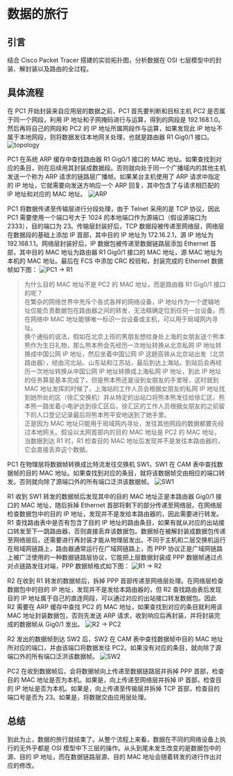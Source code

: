 # 数据的旅行

## 引言
结合 Cisco Packet Tracer 搭建的实验拓扑图，分析数据在 OSI 七层模型中的封装、解封装以及路由的全过程。

## 具体流程
在 PC1 开始封装来自应用层的数据之前，PC1 首先要判断和目标主机 PC2 是否属于同一个网段，利用 IP 地址和子网掩码进行与运算，得到的网段是 192.168.1.0。然后再将自己的网段和 PC2 的 IP 地址所属网段作与运算，如果发现此 IP 地址不属于本地网段，则将数据发往本地网关处理，也就是路由器 R1 Gig0/1 接口。
![topology](https://raw.githubusercontent.com/orionleo/Markdown-Photos/master/topology.png)
   
PC1 在系统 ARP 缓存中查找路由器 R1 Gig0/1 接口的 MAC 地址。如果查找到对应的条目，则在后续用其封装成数据段。否则就向处于同一个广播域内的其他主机发送一个称为 ARP 请求的链路层广播帧。如果某台主机使用了 ARP 请求中指定的 IP 地址，它就需要向发送方响应一个 ARP 回复，其中包含了与请求相匹配的 IP 地址和对应的 MAC 地址。
![ARP](https://raw.githubusercontent.com/orionleo/Markdown-Photos/master/PC1%20ARP.png)

PC1 将数据传递至传输层进行分段处理，由于 Telnet 采用的是 TCP 协议，因此 PC1 需要使用一个端口号大于 1024 的本地端口作为源端口（假设源端口为 2333），目的端口为 23。传输层封装好后，TCP 数据段被传递至网络层，网络层在数据段的基础上添加 IP 首部，其中目的 IP 地址为 172.16.2.1，源 IP 地址为 192.168.1.1。网络层封装好后，IP 数据包被传递至数据链路层添加 Ethernet 首部，其中目的 MAC 地址为路由器 R1 Gig0/1 接口的 MAC 地址，源 MAC 地址为本机的 MAC 地址。最后在 FCS 中添加 CRC 校验和，封装完成的 Ethernet 数据帧如下图：
![PC1 -> R1](https://raw.githubusercontent.com/orionleo/Markdown-Photos/master/PC1%20-%20R1.png)

> 为什么目的 MAC 地址不是 PC2 的 MAC 地址，而是路由器 R1 Gig0/1 接口的呢？<br>
在繁杂的网络世界中充斥个各式各样的网络设备，IP 地址作为一个逻辑地址仅能负责数据包在路由器之间的转发，无法精确定位到任何一台设备。而在网络中 MAC 地址能够唯一标识一台设备或主机，可以用于局域网内寻址。<br>
换个通俗的说法，假如在北京上班的男朋友想给身处上海的女朋友送个熊本熊作为生日礼物，那么熊本熊会先经历一次地址转换从北京私网 IP 地址转换成中国公网 IP 地址，然后坐着中国公网 IP 这趟高铁从北京站出发（北京路由器），经由河北站、山东站和江苏站，最后到达上海站。到站后会再经历一次地址转换从中国公网 IP 地址转换成上海私网 IP 地址，到此 IP 地址的任务算是基本完成了，但是熊本熊还是没到女朋友的手里呀，这时就到 MAC 地址发挥的时候了，上海站的工作人员会根据女朋友的私网 IP 地址找到她所处的区（徐汇交换机）并从特定的出站口将熊本熊发往给徐汇区。熊本熊一路坐着小电驴达到徐汇区后，徐汇区的工作人员根据女朋友的之前留下的人口登记记录最后将熊本熊平安地送到了她手里。<br>
正是因为 MAC 地址只能用于局域网内寻址，发往其他网段的数据都要先经过本地网关。假设以太网首部内的目的 MAC 地址是 PC2 的 MAC 地址，当数据到达 R1 时，R1 检查目的 MAC 地址后发现并不是发往本路由器的，它会直接丢弃这个数据。

PC1 在物理层将数据帧转换成比特流发往交换机 SW1，SW1 在 CAM 表中查找数据帧的目的 MAC 地址。如果查找到对应的条目，就将该数据帧交由相应的端口转发。否则就向除了源端口外的所有端口泛洪该数据帧。
![SW1](https://raw.githubusercontent.com/orionleo/Markdown-Photos/master/SW1.png)

R1 收到 SW1 转发的数据帧后发现其中的目的 MAC 地址正是本路由器 Gig0/1 接口的 MAC 地址，随后拆掉 Ethernet 首部将剩下的部分传递至网络层。在网络层检查数据包中的目的 IP 地址，发现并不是发给本路由器的，因此需要进行转发。R1 查找路由表中是否有包含了目的 IP 地址的路由条目，如果有就从对应的出站接口转发至下一跳路由器，否则直接丢弃该数据包。数据帧在被解封装成数据包传递至网络层后，还需要进行再封装才能从物理层发出。不同于主机和二层交换机运行在局域网链路上，路由器通常运行在广域网链路上，而 PPP 协议正是广域网链路上被广泛使用的一种数据链路层协议，它能把上层数据封装成 PPP 数据帧通过点对点链路发往对端，PPP 数据帧格式如下图：
![R1 -> R2](https://raw.githubusercontent.com/orionleo/Markdown-Photos/master/R1%20-%20R2.png)

R2 在收到 R1 转发的数据帧后，拆掉 PPP 首部传递至网络层处理。在网络层检查数据包中的目的 IP 地址，发现并不是发给本路由器的，但 R2 查找路由表后发现目的 IP 地址属于自己的直连网段，可以通过对应的出站接口转发数据包。因此 R2 需要在 ARP 缓存中查找 PC2 的 MAC 地址，如果查找到对应的条目就利用该 MAC 地址封装数据包，否则先发送 ARP 请求，收到响应后再封装，并将封装完成的数据帧从 Gig0/1 发出。
![R2 -> PC2](https://raw.githubusercontent.com/orionleo/Markdown-Photos/master/R2%20-%20PC2.png)

R2 发出的数据帧到达 SW2 后，SW2 在 CAM 表中查找数据帧中目的 MAC 地址所对应的端口，并由该端口将数据发往 PC2。如果没有对应的条目，就向除了源端口外的所有端口泛洪该数据帧。
![SW2](https://raw.githubusercontent.com/orionleo/Markdown-Photos/master/SW2.png)

PC2 在收到数据帧后，会将数据帧向上传递至数据链路层并拆掉 PPP 首部，检查目的 MAC 地址是否为本机。如果是，向上传递至网络层并拆掉 IP 首部，检查目的 IP 地址是否为本机。如果是，向上传递至传输层并拆掉 TCP 首部，检查目的端口号是否为 23。如果是，将数据交由应用层处理。

## 总结
到此为止，数据的旅行就结束了。从整个流程上来看，数据在不同的网络设备上执行的无外乎都是 OSI 模型中下三层的操作。从头到尾未发生改变的是数据包中的源、目的 IP 地址，而在数据链路层源、目的 MAC 地址会随着转发的进行作出对应的修改。

